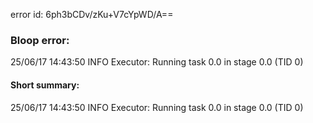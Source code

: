 error id: 6ph3bCDv/zKu+V7cYpWD/A==
### Bloop error:

25/06/17 14:43:50 INFO Executor: Running task 0.0 in stage 0.0 (TID 0)
#### Short summary: 

25/06/17 14:43:50 INFO Executor: Running task 0.0 in stage 0.0 (TID 0)